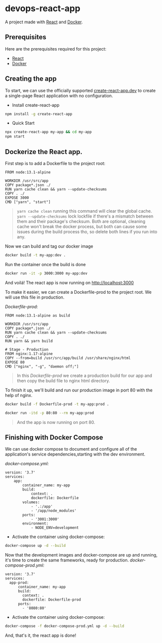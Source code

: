 # devops-react-app

A project made with [React](https://reactjs.org/) and [Docker](https://www.docker.com/).


## Prerequisites

Here are the prerequisites required for this project: 
- [React](https://reactjs.org/)
- [Docker](https://www.docker.com/)

## Creating the app

To start, we can use the officially supported [create-react-app.dev](https://create-react-app.dev/docs/getting-started/) to create a single-page React application with no configuration.

- Install create-react-app
```bash
npm install -g create-react-app
```
- Quick Start
```bash
npx create-react-app my-app && cd my-app
npm start
```

## Dockerize the React app.
First step is to add a Dockerfile to the project root:
```docker
FROM node:13.1-alpine

WORKDIR /usr/src/app
COPY package*.json ./
RUN yarn cache clean && yarn --update-checksums
COPY . ./
EXPOSE 3000
CMD ["yarn", "start"]

```
> `yarn cache clean` running this command will clear the global cache.
> `yarn --update-checksums` lock lockfile if there's a mismatch between them and their package's checksum. Both are optional, cleaning cache won't break the docker process, but both can cause some issues during the build process tho, so delete both lines if you run into any.

Now we can build and tag our docker image
```bash
docker build -t my-app:dev .
```
Run the container once the build is done
```bash
docker run -it -p 3000:3000 my-app:dev 
```

And voilá! The react app is now running on [http://localhost:3000](http://localhost:3000/)

To make it easier, we can create a Dockerfile-prod to the project root. We will use this file in production. 

*Dockerfile-prod:*
```docker
FROM node:13.1-alpine as build

WORKDIR /usr/src/app
COPY package*.json ./
RUN yarn cache clean && yarn --update-checksums
COPY . ./
RUN yarn && yarn build

# Stage - Production
FROM nginx:1.17-alpine
COPY --from=build /usr/src/app/build /usr/share/nginx/html
EXPOSE 80
CMD ["nginx", "-g", "daemon off;"]
```
> In this *Dockerfile-prod* we create a production build for our app and then copy the build file to nginx html directory.

To finish it up, we'll build and run our production image in port 80 with the help of nginx.
```bash
docker build -f Dockerfile-prod -t my-app:prod .
```
```bash
docker run -itd -p 80:80 --rm my-app:prod
```
> And the app is now running on port 80.

## Finishing with Docker Compose

We can use docker compose to document and configure all of the application's service dependencies,starting with the dev environment. 

*docker-compose.yml:*
```docker
version: '3.7'
services:
    app:
        container_name: my-app
        build:
            context: .
            dockerfile: Dockerfile
        volumes:
            - '.:/app'
            - '/app/node_modules'
        ports:
            - '3001:3000'
        environment:
            - NODE_ENV=development
```

- Activate the container using docker-compose:
```bash
docker-compose up -d --build
```

Now that the development images and docker-compose are up and running, it's time to create the same frameworks, ready for production.
*docker-compose-prod.yml:*
```docker
version: '3.7'
services:
  app-prod:
      container_name: my-app
      build:
        context: .
        dockerfile: Dockerfile-prod
      ports:
        - '8080:80'
```

- Activate the container using docker-compose:
```bash
docker-compose -f docker-compose-prod.yml up -d --build
```

And, that's it, the react app is done!
